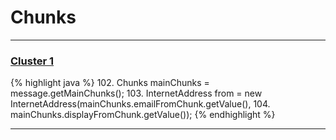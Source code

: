 # Chunks

***

### [Cluster 1](./1)
{% highlight java %}
102. Chunks mainChunks = message.getMainChunks();
103. InternetAddress from = new InternetAddress(mainChunks.emailFromChunk.getValue(),
104.     mainChunks.displayFromChunk.getValue());
{% endhighlight %}

***

